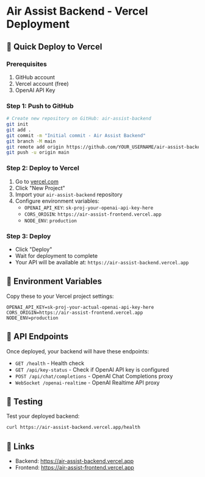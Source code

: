 # Air Assist Backend - Vercel Deployment

## 🚀 Quick Deploy to Vercel

### Prerequisites
1. GitHub account
2. Vercel account (free)
3. OpenAI API Key

### Step 1: Push to GitHub
```bash
# Create new repository on GitHub: air-assist-backend
git init
git add .
git commit -m "Initial commit - Air Assist Backend"
git branch -M main
git remote add origin https://github.com/YOUR_USERNAME/air-assist-backend.git
git push -u origin main
```

### Step 2: Deploy to Vercel
1. Go to [vercel.com](https://vercel.com)
2. Click "New Project"
3. Import your `air-assist-backend` repository
4. Configure environment variables:
   - `OPENAI_API_KEY`: `sk-proj-your-openai-api-key-here`
   - `CORS_ORIGIN`: `https://air-assist-frontend.vercel.app`
   - `NODE_ENV`: `production`

### Step 3: Deploy
- Click "Deploy"
- Wait for deployment to complete
- Your API will be available at: `https://air-assist-backend.vercel.app`

## 🔧 Environment Variables

Copy these to your Vercel project settings:

```
OPENAI_API_KEY=sk-proj-your-actual-openai-api-key-here
CORS_ORIGIN=https://air-assist-frontend.vercel.app
NODE_ENV=production
```

## 🔗 API Endpoints

Once deployed, your backend will have these endpoints:

- `GET /health` - Health check
- `GET /api/key-status` - Check if OpenAI API key is configured
- `POST /api/chat/completions` - OpenAI Chat Completions proxy
- `WebSocket /openai-realtime` - OpenAI Realtime API proxy

## 🧪 Testing

Test your deployed backend:
```bash
curl https://air-assist-backend.vercel.app/health
```

## 🔗 Links
- Backend: https://air-assist-backend.vercel.app
- Frontend: https://air-assist-frontend.vercel.app
